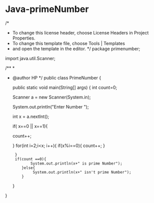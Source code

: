 # Java-primeNumber
/*
 * To change this license header, choose License Headers in Project Properties.
 * To change this template file, choose Tools | Templates
 * and open the template in the editor.
 */
package primenumber;

import java.util.Scanner;

/**
 *
 * @author HP
 */
public class PrimeNumber {

    public static void main(String[] args) {
        int count=0;
     
     Scanner a = new Scanner(System.in);
     
     System.out.println("Enter Number ");
     
     int x = a.nextInt();
     
     if( x==0 || x==1){
     
     count++;
     
     }
        for(int i=2;i<x; i++){
            if(x%i==0){
                count++;
            }
           
        }
        if(count ==0){
               System.out.println(x+" is prime Number");
           }else{
                System.out.println(x+" isn't prime Number");
           }
    }
    
}

